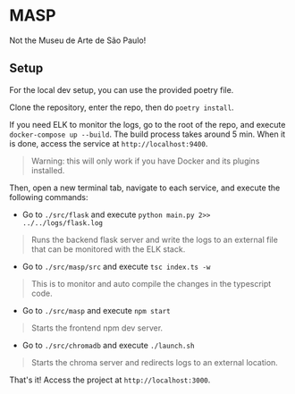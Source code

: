 # MASP

Not the Museu de Arte de São Paulo!

## Setup

For the local dev setup, you can use the provided poetry file.

Clone the repository, enter the repo, then do `poetry install`.

If you need ELK to monitor the logs, go to the root of the repo, and execute `docker-compose up --build`. The build process takes around 5 min. When it is done, access the service at `http://localhost:9400`. 

> Warning: this will only work if you have Docker and its plugins installed.

Then, open a new terminal tab, navigate to each service, and execute the following commands:

- Go to `./src/flask` and execute `python main.py 2>> ../../logs/flask.log`

> Runs the backend flask server and write the logs to an external file that can be monitored with the ELK stack.

- Go to `./src/masp/src` and execute `tsc index.ts -w`

> This is to monitor and auto compile the changes in the typescript code.

- Go to `./src/masp` and execute `npm start`

> Starts the frontend npm dev server.

- Go to `./src/chromadb` and execute `./launch.sh`

> Starts the chroma server and redirects logs to an external location.

That's it! Access the project at `http://localhost:3000`.

 


